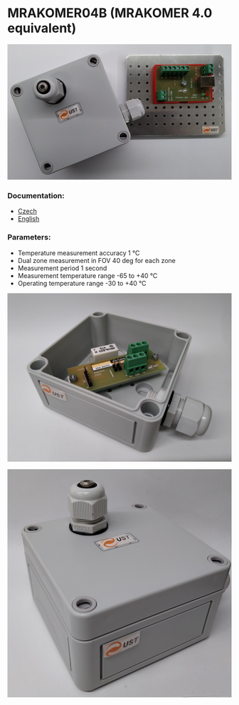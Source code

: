 # MRAKOMER04B (MRAKOMER 4.0 equivalent)

![Set of MRAKOMER04 internal and outdoor units](/DOC/img/MRAKOMER04B_03.jpg)

### Documentation:

  - [Czech](/DOC/MRAKOMER04B.cs.pdf)
  - [English](/DOC/MRAKOMER04B.en.pdf)

### Parameters:

  - Temperature measurement accuracy 1 °C  
  - Dual zone measurement in FOV 40 deg for each zone
  - Measurement period 1 second
  - Measurement temperature range -65 to +40 °C
  - Operating temperature range -30 to +40 °C

![MRAKOMER04 external unit opened](/DOC/img/MRAKOMER04B_01.jpg)


![MRAKOMER04 external unit](/DOC/img/MRAKOMER04B_02.jpg)
